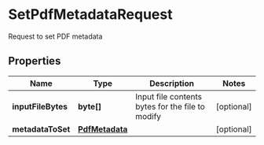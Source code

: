 

# SetPdfMetadataRequest

Request to set PDF metadata

## Properties

| Name | Type | Description | Notes |
|------------ | ------------- | ------------- | -------------|
|**inputFileBytes** | **byte[]** | Input file contents bytes for the file to modify |  [optional] |
|**metadataToSet** | [**PdfMetadata**](PdfMetadata.md) |  |  [optional] |



